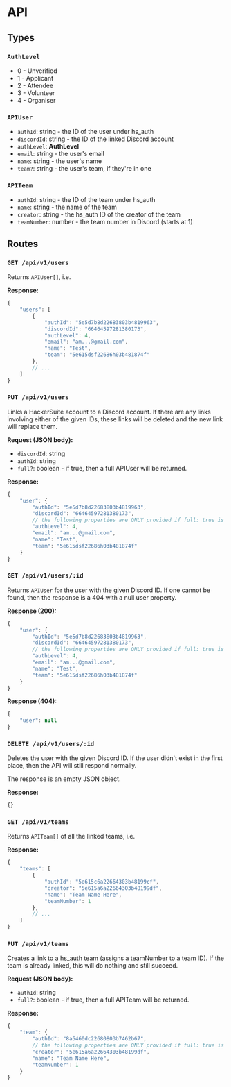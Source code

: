 # API

## Types

### `AuthLevel`
- 0 - Unverified
- 1 - Applicant
- 2 - Attendee
- 3 - Volunteer
- 4 - Organiser

### `APIUser`

- `authId`: string - the ID of the user under hs_auth
- `discordId`: string - the ID of the linked Discord account
- `authLevel`: **AuthLevel**
- `email`: string - the user's email
- `name`: string - the user's name
- `team?`: string - the user's team, if they're in one

### `APITeam`

- `authId`: string - the ID of the team under hs_auth
- `name`: string - the name of the team
- `creator`: string - the hs_auth ID of the creator of the team
- `teamNumber`: number - the team number in Discord (starts at 1)

## Routes

### `GET /api/v1/users`

Returns `APIUser[]`, i.e.

**Response:**
```js
{
    "users": [
        {
            "authId": "5e5d7b8d22683803b4819963",
            "discordId": "66464597281380173",
            "authLevel": 4,
            "email": "am...@gmail.com",
            "name": "Test",
            "team": "5e615dsf22686h03b481874f"
        },
        // ...
    ]
}
```

### `PUT /api/v1/users`

Links a HackerSuite account to a Discord account. If there are any links involving either of the given IDs, these links will be deleted and the new link will replace them.

**Request (JSON body):**

- `discordId`: string
- `authId`: string
- `full?`: boolean - if true, then a full APIUser will be returned.

**Response:**
```js
{
    "user": {
        "authId": "5e5d7b8d22683803b4819963",
        "discordId": "66464597281380173",
        // the following properties are ONLY provided if full: true is passed in the request body!
        "authLevel": 4,
        "email": "am...@gmail.com",
        "name": "Test",
        "team": "5e615dsf22686h03b481874f"
    }
}
```

### `GET /api/v1/users/:id`

Returns `APIUser` for the user with the given Discord ID. If one cannot be found, then the response is a 404
with a null user property.

**Response (200):**
```js
{
    "user": {
        "authId": "5e5d7b8d22683803b4819963",
        "discordId": "66464597281380173",
        // the following properties are ONLY provided if full: true is passed in the request body!
        "authLevel": 4,
        "email": "am...@gmail.com",
        "name": "Test",
        "team": "5e615dsf22686h03b481874f"
    }
}
```

**Response (404):**
```js
{
    "user": null
}
```

### `DELETE /api/v1/users/:id`

Deletes the user with the given Discord ID. If the user didn't exist in the first place, then the API
will still respond normally.

The response is an empty JSON object.

**Response:**
```js
{}
```

### `GET /api/v1/teams`

Returns `APITeam[]` of all the linked teams, i.e.

**Response:**
```js
{
    "teams": [
        {
            "authId": "5e615c6a22664303b48199cf",
            "creator": "5e615a6a22664303b48199df",
            "name": "Team Name Here",
            "teamNumber": 1
        },
        // ...
    ]
}
```

### `PUT /api/v1/teams`

Creates a link to a hs_auth team (assigns a teamNumber to a team ID). If the team is already linked,
this will do nothing and still succeed.

**Request (JSON body):**

- `authId`: string
- `full?`: boolean - if true, then a full APITeam will be returned.

**Response:**
```js
{
    "team": {
        "authId": "8a5460dc22680803b7462b67",
        // the following properties are ONLY provided if full: true is passed in the request body!
        "creator": "5e615a6a22664303b48199df",
        "name": "Team Name Here",
        "teamNumber": 1
    }
}
```
